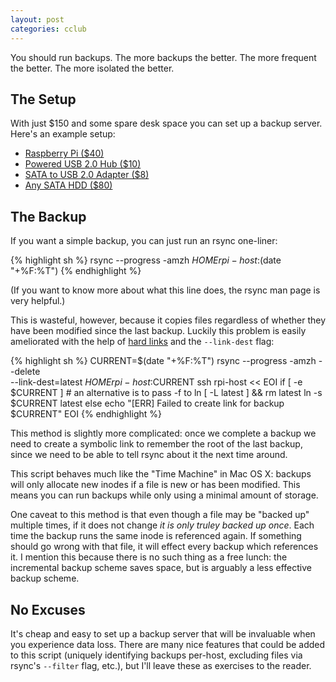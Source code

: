 ```yaml
---
layout: post
categories: cclub
---
```


You should run backups. The more backups the better. The more frequent the
better. The more isolated the better.

## The Setup ##

With just $150 and some spare desk space you can set up a backup server. Here's
an example setup:

* [Raspberry Pi ($40)][rpi]
* [Powered USB 2.0 Hub ($10)][hub]
* [SATA to USB 2.0 Adapter ($8)][sata]
* [Any SATA HDD ($80)][hdd]

## The Backup ##

If you want a simple backup, you can just run an rsync one-liner:

{% highlight sh %}
rsync --progress -amzh $HOME rpi-host:$(date "+%F:%T")
{% endhighlight %}

(If you want to know more about what this line does, the rsync man page
is very helpful.)

This is wasteful, however, because it copies files regardless of whether they
have been modified since the last backup. Luckily this problem is easily
ameliorated with the help of [hard links][hardlinks] and the `--link-dest` flag:

{% highlight sh %}
CURRENT=$(date "+%F:%T")
rsync --progress -amzh --delete \
    --link-dest=latest $HOME rpi-host:$CURRENT
ssh rpi-host << EOI
if [ -e $CURRENT ]
    # an alternative is to pass -f to ln
    [ -L latest ] && rm latest
    ln -s $CURRENT latest
else
    echo "[ERR] Failed to create link for backup $CURRENT"
EOI
{% endhighlight %}

This method is slightly more complicated: once we complete a backup we need
to create a symbolic link to remember the root of the last backup, since we
need to be able to tell rsync about it the next time around.

This script behaves much like the "Time Machine" in Mac OS X: backups will only
allocate new inodes if a file is new or has been modified. This means you can
run backups while only using a minimal amount of storage.

One caveat to this method is that even though a file may be "backed up" multiple
times, if it does not change _it is only truley backed up once_. Each time the
backup runs the same inode is referenced again. If something should go wrong
with that file, it will effect every backup which references it. I mention this
because there is no such thing as a free lunch: the incremental backup scheme
saves space, but is arguably a less effective backup scheme.

## No Excuses ##

It's cheap and easy to set up a backup server that will be invaluable when you
experience data loss. There are many nice features that could be added to this
script (uniquely identifying backups per-host, excluding files via rsync's
`--filter` flag, etc.), but I'll leave these as exercises to the reader.

[rpi]: http://www.element14.com/community/community/raspberry-pi
[hub]: http://www.amazon.com/Powered-7-Port-High-Speed-Adapter/dp/B005C32NMS/ref=sr_1_8?ie=UTF8&qid=1401574871&sr=8-8&keywords=powered+usb+hub
[sata]: http://www.amazon.com/Patuoxun-Converter-Adapter-Cable-Drive/dp/B008ASF5MC/ref=sr_1_1?ie=UTF8&qid=1401574971&sr=8-1&keywords=sata+to+usb+2
[hdd]: http://www.amazon.com/WD-Green-Desktop-Hard-Drive/dp/B008YAHW6I/ref=sr_1_1?ie=UTF8&qid=1401575025&sr=8-1&keywords=2tb+sata+drive
[hardlinks]: https://en.wikipedia.org/wiki/Hard_link
